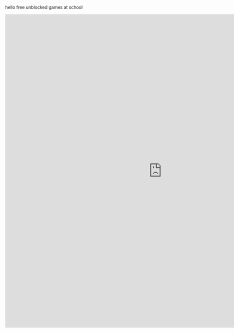 hello free unblocked games at school
<title>UNBLOCKED GAMES AT SCHOOL</title>
<!DOCTYPE html>
<html lang="en">
<head>
    <meta charset="UTF-8">
    <meta name="viewport" content="width=device-width, initial-scale=1.0">
    <title>Embedded Game</title>
</head>
<body>
    <iframe src="https://amongusland.github.io/games/cell" width="1000" height="1000" frameborder="0" scrolling="no"></iframe>
</body>
</html>
